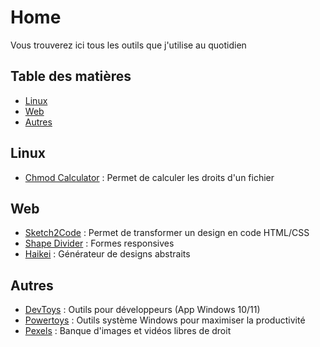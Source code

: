 # Home
Vous trouverez ici tous les outils que j'utilise au quotidien

## Table des matières
- [Linux](#linux)
- [Web](#web)
- [Autres](#autres)

## Linux
- [Chmod Calculator](https://chmod-calculator.com) : Permet de calculer les droits d'un fichier

## Web
- [Sketch2Code](https://sketch2code.azurewebsites.net) : Permet de transformer un design en code HTML/CSS
- [Shape Divider](https://www.shapedivider.app/) : Formes responsives 
- [Haikei](https://app.haikei.app/) : Générateur de designs abstraits

## Autres
- [DevToys](https://devtoys.app/) : Outils pour développeurs (App Windows 10/11)
- [Powertoys](https://github.com/microsoft/PowerToys) : Outils système Windows pour maximiser la productivité
- [Pexels](https://www.pexels.com/fr-fr/) : Banque d'images et vidéos libres de droit
